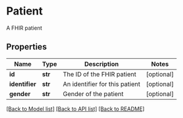 # Patient

A FHIR patient
## Properties
Name | Type | Description | Notes
------------ | ------------- | ------------- | -------------
**id** | **str** | The ID of the FHIR patient | [optional] 
**identifier** | **str** | An identifier for this patient | [optional] 
**gender** | **str** | Gender of the patient | [optional] 

[[Back to Model list]](../README.md#documentation-for-models) [[Back to API list]](../README.md#documentation-for-api-endpoints) [[Back to README]](../README.md)


